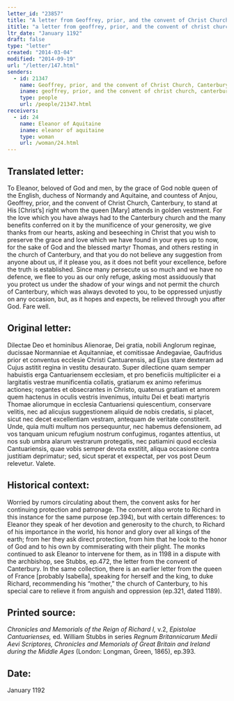 ```yaml
---
letter_id: "23857"
title: "A letter from Geoffrey, prior, and the convent of Christ Church, Canterbury (January 1192)"
ititle: "a letter from geoffrey, prior, and the convent of christ church, canterbury (january 1192)"
ltr_date: "January 1192"
draft: false
type: "letter"
created: "2014-03-04"
modified: "2014-09-19"
url: "/letter/147.html"
senders:
  - id: 21347
    name: Geoffrey, prior, and the convent of Christ Church, Canterbury
    iname: geoffrey, prior, and the convent of christ church, canterbury
    type: people
    url: /people/21347.html
receivers:
  - id: 24
    name: Eleanor of Aquitaine
    iname: eleanor of aquitaine
    type: woman
    url: /woman/24.html
---
```

<h2> Translated letter:</h2>To Eleanor, beloved of God and men, by the grace of God noble queen of the English, duchess of Normandy and Aquitaine, and countess of Anjou, Geoffrey, prior, and the convent of Christ Church, Canterbury, to stand at His [Christ’s] right whom the queen [Mary] attends in golden vestment.  For the love which you have always had to the Canterbury church and the many benefits conferred on it by the munificence of your generosity, we give thanks from our hearts, asking and beseeching in Christ that you wish to preserve the grace and love which we have found in your eyes up to now, for the sake of God and the blessed martyr Thomas, and others resting in the church of Canterbury, and that you do not believe any suggestion from anyone about us, if it please you, as it does not befit your excellence, before the truth is established.  Since many persecute us so much and we have no defence, we flee to you as our only refuge, asking most assiduously that you protect us under the shadow of your wings and not permit the church of Canterbury, which was always devoted to you, to be oppressed unjustly on any occasion, but, as it hopes and expects, be relieved through you after God.  Fare well.
<h2 class="mt-4"> Original letter:</h2>Dilectae Deo et hominibus Alienorae, Dei gratia, nobili Anglorum reginae, ducissae Normanniae et Aquitanniae, et comitissae Andegaviae, Gaufridus prior et conventus ecclesie Christi Cantuarensis, ad Ejus stare dexteram ad Cujus astitit regina in vestitu desaurato.  Super dilectione quam semper habuistis erga Cantuariensem ecclesiam, et pro beneficiis multipliciter ei a largitatis vestrae munificentia collatis, gratiarum ex animo referimus actiones; rogantes et obsecrantes in Christo, quatenus gratiam et amorem quem hactenus in oculis vestris invenimus, intuitu Dei et beati martyris Thomae aliorumque in ecclesia Cantuariensi quiescentium, conservare velitis, nec ad alicujus suggestionem aliquid de nobis credatis, si placet, sicut nec decet excellentiam vestram, antequam de veritate constiterit.  Unde, quia multi multum nos persequuntur, nec habemus defensionem, ad vos tanquam unicum refugium nostrum confugimus, rogantes attentius, ut nos sub umbra alarum vestrarum protegatis, nec patiamini quod ecclesia Cantuariensis, quae vobis semper devota exstitit, aliqua occasione contra justitiam deprimatur; sed, sicut sperat et exspectat, per vos post Deum relevetur.  Valete.
<h2 class="mt-4"> Historical context:</h2>Worried by rumors circulating about them, the convent asks for her continuing protection and patronage.  The convent also wrote to Richard in this instance for the same purpose (ep.394), but with certain differences:  to Eleanor they speak of her devotion and generosity to the church, to Richard of his importance in the world, his honor and glory over all kings of the earth; from her they ask direct protection, from him that he look to the honor of God and to his own by commiserating with their plight.  The monks continued to ask Eleanor to intervene for them, as in 1198 in a dispute with the archbishop, see Stubbs, ep.472, the letter from the convent of Canterbury.  In the same collection, there is an earlier letter from the queen of France [probably Isabella], speaking for herself and the king, to duke Richard, recommending his “mother,” the church of Canterbury, to his special care to relieve it from anguish and oppression (ep.321, dated 1189).
<h2 class="mt-4"> Printed source:</h2><p><em>Chronicles and Memorials of the Reign of Richard I,</em> v.2, <em>Epistolae Cantuarienses,</em> ed. William Stubbs in series <em>Regnum Britannicarum Medii Aevi Scriptores, Chronicles and Memorials of Great Britain and Ireland during the Middle Ages</em> (London: Longman, Green, 1865), ep.393.</p><h2 class="mt-4"> Date:</h2>January 1192
